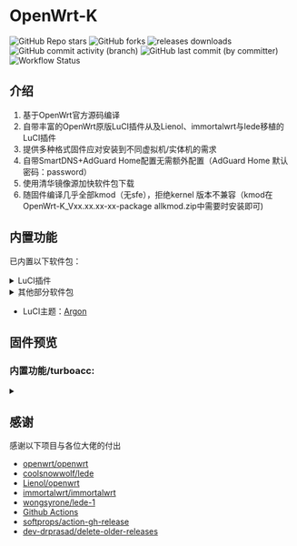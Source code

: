 # OpenWrt-K
![GitHub Repo stars](https://img.shields.io/github/stars/chenmozhijin/OpenWrt-K)
![GitHub forks](https://img.shields.io/github/forks/chenmozhijin/OpenWrt-K)
![releases downloads](https://img.shields.io/github/downloads/chenmozhijin/OpenWrt-K/total)
![GitHub commit activity (branch)](https://img.shields.io/github/commit-activity/t/chenmozhijin/OpenWrt-K)
![GitHub last commit (by committer)](https://img.shields.io/github/last-commit/chenmozhijin/OpenWrt-K)
![Workflow Status](https://github.com/chenmozhijin/OpenWrt-K/actions/workflows/build-openwrt.yml/badge.svg)


## 介绍

1. 基于OpenWrt官方源码编译
2. 自带丰富的OpenWrt原版LuCI插件从及Lienol、immortalwrt与lede移植的LuCI插件
3. 提供多种格式固件应对安装到不同虚拟机/实体机的需求
4. 自带SmartDNS+AdGuard Home配置无需额外配置（AdGuard Home 默认密码：password）
5. 使用清华镜像源加快软件包下载
6. 随固件编译几乎全部kmod（无sfe），拒绝kernel 版本不兼容（kmod在OpenWrt-K_Vxx.xx.xx-xx-package allkmod.zip中需要时安装即可)


## 内置功能
已内置以下软件包：
<details>
 <summary>LuCI插件</summary>

+    [luci-app-adguardhome](https://github.com/rufengsuixing/luci-app-adguardhome) :AdGuardHome广告屏蔽工具的luci设置界面
+    [luci-app-argon-config](https://github.com/jerrykuku/luci-app-argon-config):Argon 主题设置
+    luci-app-aria2：aria2下载器
+    luci-app-cifs-mount：SMB/CIFS 网络挂载共享客户端
+    luci-app-ddns：动态 DNS
+    [luci-app-diskman](https://github.com/lisaac/luci-app-diskman)：DiskMan 磁盘管理
+    luci-app-fileassistant：文件助手
+    luci-app-firewall：防火墙 
+    luci-app-netdata：[Netdata](https://github.com/netdata/netdata) 实时监控
+    [luci-app-netspeedtest](https://github.com/sirpdboy/netspeedtest)：网速测试
+    luci-app-nlbwmon：网络带宽监视器
+    luci-app-opkg：软件包
+    [luci-app-passwall](https://github.com/xiaorouji/openwrt-passwall/tree/luci)：passwall
+    [luci-app-passwall2](https://github.com/xiaorouji/openwrt-passwall2)：passwall2
+    luci-app-rclone：Rclone命令行网盘工具设置界面
+    luci-app-samba4：samba网络共享
+    [luci-app-smartdns](https://github.com/pymumu/luci-app-smartdns)：SmartDNS 服务器
+    [luci-app-socat](https://github.com/chenmozhijin/luci-app-socat)：Socat网络工具
+    luci-app-ttyd：ttyd 终端
+    [luci-app-turboacc](https://github.com/chenmozhijin/turboacc)：Turbo ACC 网络加速
+    luci-app-upnp：通用即插即用（UPnP）
+    luci-app-usb-printer：USB 打印服务器
+    luci-app-vlmcsd：KMS 服务器
+    luci-app-webadmin：Web 管理页面设置
+    [luci-app-wechatpush](https://github.com/tty228/luci-app-wechatpush)：微信推送
+    luci-app-wireguard：WireGuard 状态
+    luci-app-wol：网络唤醒
+    luci-app-zerotier：ZeroTier虚拟局域网 VPN

</details>
<details>
 <summary>其他部分软件包</summary>

+    ethtool-full：网卡工具用于查询及设置网卡参数
+    sudo：sudo命令支持
+    htop：系统监控与进程管理软件
+    ipv6helper： ipv6-helper 脚本
+    cfdisk：磁盘分区工具
+    bc：一个命令行计算器
+    coremark：cpu跑分测试
+    pciutils：PCI 设备配置工具
+    usbutils：USB 设备列出工具
</details>

+    LuCI主题：[Argon](https://github.com/jerrykuku/luci-theme-argon)

## 固件预览

### 内置功能/turboacc:
<details>
 <summary> </summary>

![内置功能/turboacc](https://raw.githubusercontent.com/chenmozhijin/OpenWrt-K/main/img/1.png)

</details>

## 感谢
 感谢以下项目与各位大佬的付出
 
+    [openwrt/openwrt](https://github.com/openwrt/openwrt/)
+    [coolsnowwolf/lede](https://github.com/coolsnowwolf/lede)
+    [Lienol/openwrt](https://github.com/Lienol/openwrt) 
+    [immortalwrt/immortalwrt](https://github.com/immortalwrt/immortalwrt/)
+    [wongsyrone/lede-1](https://github.com/wongsyrone/lede-1)
+    [Github Actions](https://github.com/features/actions)
+    [softprops/action-gh-release](https://github.com/ncipollo/release-action)
+    [dev-drprasad/delete-older-releases](https://github.com/mknejp/delete-release-assets)
